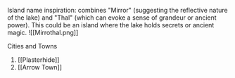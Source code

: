 Island name inspiration: combines "Mirror" (suggesting the reflective nature of the lake) and "Thal" (which can evoke a sense of grandeur or ancient power). This could be an island where the lake holds secrets or ancient magic.
![[Mirrothal.png]]

Cities and Towns
1. [[Plasterhide]]
2. [[Arrow Town]]